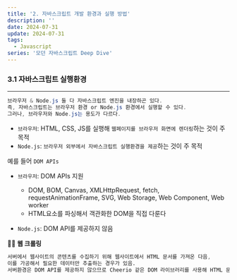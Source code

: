 ```yaml
---
title: '2. 자바스크립트 개발 환경과 실행 방법'
description: ''
date: 2024-07-31
update: 2024-07-31
tags:
  - Javascript
series: '모던 자바스크립트 Deep Dive'
---
```


### 3.1 자바스크립트 실행환경

---

```cs
브라우저 & Node.js 둘 다 자바스크립트 엔진을 내장하곤 있다.
즉, 자바스크립트는 브라우저 환경 or Node.js 환경에서 실행할 수 있다.
그러나, 브라우저와 Node.js는 용도가 다르다.
```

- `브라우저`: HTML, CSS, JS를 실행해 `웹페이지를 브라우저 화면에 렌더링`하는 것이 주 목적
- `Node.js`: `브라우저 외부에서 자바스크립트 실행환경을 제공`하는 것이 주 목적

예를 들어 `DOM APIs`

- `브라우저`: DOM APIs 지원

  - DOM, BOM, Canvas, XMLHttpRequest, fetch, requestAnimationFrame, SVG, Web Storage, Web Component, Web worker
  - HTML요소를 파싱해서 객관화한 DOM을 직접 다룬다

- `Node.js`: DOM API를 제공하지 않음

✍🏻 **웹 크롤링**

```s
서버에서 웹사이트의 콘텐츠를 수집하기 위해 웹사이트에서 HTML 문서를 가져온 다음,
이를 가공해서 필요한 데이터만 추출하는 경우가 있음.
서버환경은 DOM API를 제공하지 않으므로 Cheerio 같은 DOM 라이브러리를 사용해 HTML 문서를 가공하기도 함
```
